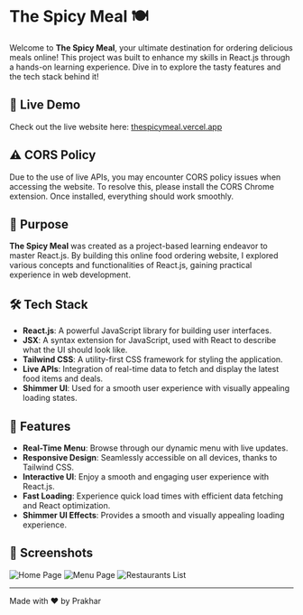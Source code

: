 # The Spicy Meal 🍽️

Welcome to **The Spicy Meal**, your ultimate destination for ordering delicious meals online! This project was built to enhance my skills in React.js through a hands-on learning experience. Dive in to explore the tasty features and the tech stack behind it!

## 🚀 Live Demo
Check out the live website here: [thespicymeal.vercel.app](https://thespicymeal.vercel.app)

## ⚠️ CORS Policy
Due to the use of live APIs, you may encounter CORS policy issues when accessing the website. To resolve this, please install the CORS Chrome extension. Once installed, everything should work smoothly.

## 🎯 Purpose
**The Spicy Meal** was created as a project-based learning endeavor to master React.js. By building this online food ordering website, I explored various concepts and functionalities of React.js, gaining practical experience in web development.

## 🛠 Tech Stack
- **React.js**: A powerful JavaScript library for building user interfaces.
- **JSX**: A syntax extension for JavaScript, used with React to describe what the UI should look like.
- **Tailwind CSS**: A utility-first CSS framework for styling the application.
- **Live APIs**: Integration of real-time data to fetch and display the latest food items and deals.
- **Shimmer UI**: Used for a smooth user experience with visually appealing loading states.

## 🌟 Features
- **Real-Time Menu**: Browse through our dynamic menu with live updates.
- **Responsive Design**: Seamlessly accessible on all devices, thanks to Tailwind CSS.
- **Interactive UI**: Enjoy a smooth and engaging user experience with React.js.
- **Fast Loading**: Experience quick load times with efficient data fetching and React optimization.
- **Shimmer UI Effects**: Provides a smooth and visually appealing loading experience.

## 📸 Screenshots
![Home Page](screenshots/homepage.png)
![Menu Page](screenshots/menu-items.png)
![Restaurants List](screenshots/retaurants-list.png)

---

Made with ❤️ by Prakhar
